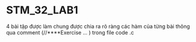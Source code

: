 # STM_32_LAB1
4 bài tập được làm chung được chia ra rõ ràng các hàm của từng bài thông qua comment (//****Exercise ... ) trong file code .c

